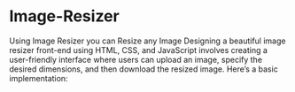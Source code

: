 # Image-Resizer
Using Image Resizer you can Resize any Image
Designing a beautiful image resizer front-end using HTML, CSS, and JavaScript involves creating a user-friendly interface where users can upload an image,
specify the desired dimensions, and then download the resized image. Here’s a basic implementation:
